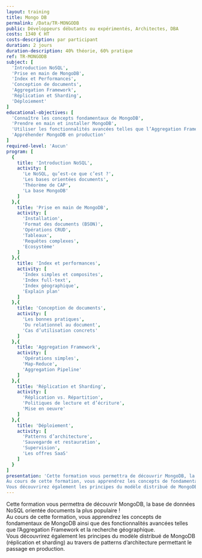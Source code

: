 ```yaml
---
layout: training
title: Mongo DB
permalink: /Data/TR-MONGODB
public: Développeurs débutants ou expérimentés, Architectes, DBA
costs: 1340 € HT
costs-description: par participant
duration: 2 jours
duration-description: 40% théorie, 60% pratique
ref: TR-MONGODB
subject: [
  'Introduction NoSQL',
  'Prise en main de MongoDB',
  'Index et Performances',
  'Conception de documents',
  'Aggregation Framework',
  'Réplication et Sharding',
  'Déploiement'
]
educational-objectives: [
  'Connaître les concepts fondamentaux de MongoDB',
  'Prendre en main et installer MongoDB',
  'Utiliser les fonctionnalités avancées telles que l’Aggregation Framework et la recherche géographique',
  'Appréhender MongoDB en production'
]
required-level: 'Aucun'
program: [
  {
    title: 'Introduction NoSQL',
    activity: [
      'Le NoSQL, qu’est-ce que c’est ?',
      'Les bases orientées documents',
      'Théorème de CAP',
      'La base MongoDB'
    ]
  },{
    title: 'Prise en main de MongoDB',
    activity: [
      'Installation',
      'Format des documents (BSON)',
      'Opérations CRUD',
      'Tableaux',
      'Requêtes complexes',
      'Ecosystème'
    ]
  },{
    title: 'Index et performances',
    activity: [
      'Index simples et composites',
      'Index full-text',
      'Index géographique',
      'Explain plan'
    ]
  },{
    title: 'Conception de documents',
    activity: [
      'Les bonnes pratiques',
      'Du relationnel au document',
      'Cas d’utilisation concrets'
    ]
  },{
    title: 'Aggregation Framework',
    activity: [
      'Opérations simples',
      'Map-Reduce',
      'Aggregation Pipeline'
    ]
  },{
    title: 'Réplication et Sharding',
    activity: [
      'Réplication vs. Répartition',
      'Politiques de lecture et d’écriture',
      'Mise en oeuvre'
    ]
  },{
    title: 'Déploiement',
    activity: [
      'Patterns d’architecture',
      'Sauvegarde et restauration',
      'Supervision',
      'Les offres SaaS'
    ]
  }
]
presentation: 'Cette formation vous permettra de découvrir MongoDB, la base de données NoSQL orientée documents la plus populaire !
Au cours de cette formation, vous apprendrez les concepts de fondamentaux de MongoDB ainsi que des fonctionnalités avancées telles que l’Aggregation Framework et la recherche géographique.
Vous découvrirez également les principes du modèle distribué de MongoDB (réplication et sharding) au travers de patterns d’architecture permettant le passage en production.'
---
```


Cette formation vous permettra de découvrir MongoDB, la base de données NoSQL orientée documents la plus populaire !  
Au cours de cette formation, vous apprendrez les concepts de fondamentaux de MongoDB ainsi que des fonctionnalités avancées telles que l’Aggregation Framework et la recherche géographique.  
Vous découvrirez également les principes du modèle distribué de MongoDB (réplication et sharding) au travers de patterns d’architecture permettant le passage en production.  
